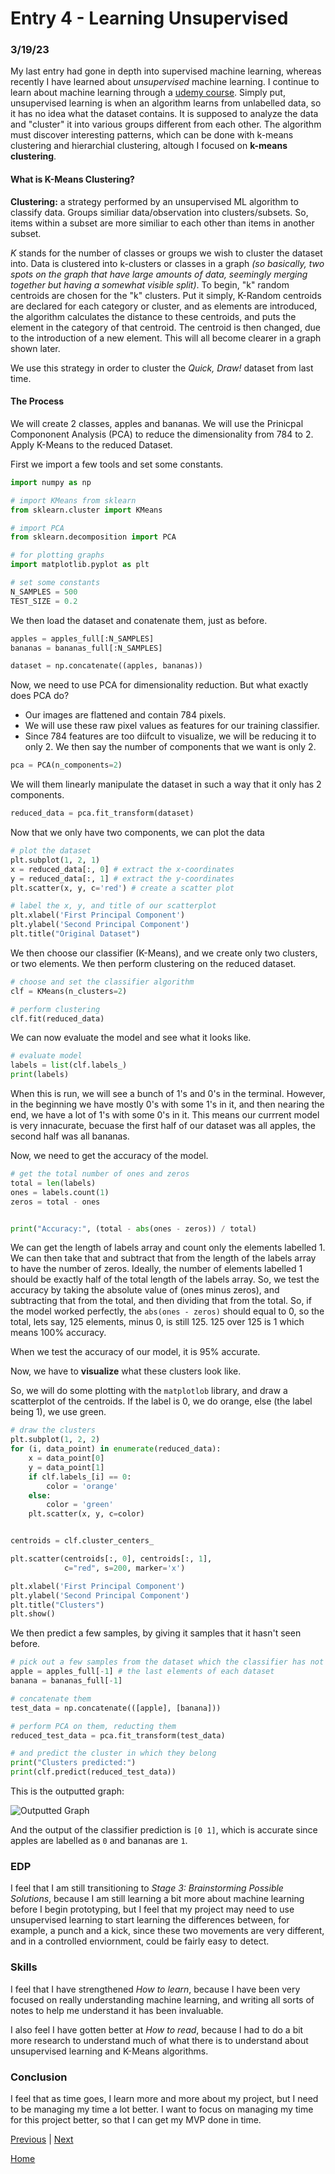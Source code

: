 # Entry 4 - Learning Unsupervised
### 3/19/23

My last entry had gone in depth into supervised machine learning, whereas recently I have learned about *unsupervised* machine learning. I continue to learn about machine learning through a [udemy course](https://www.udemy.com/course/hands-on-machine-learning-with-opencv-4/). Simply put, unsupervised learning is when an algorithm learns from unlabelled data, so it has no idea what the dataset contains. It is supposed to analyze the data and "cluster" it into various groups different from each other. The algorithm must discover interesting patterns, which can be done with k-means clustering and hierarchial clustering, altough I focused on **k-means clustering**. 

#### **What is K-Means Clustering?**

**Clustering:** a strategy performed by an unsupervised ML algorithm to classify data. Groups similiar data/observation into clusters/subsets. So, items within a subset are more similiar to each other than items in another subset. 

*K* stands for the number of classes or groups we wish to cluster the dataset into. Data is clustered into k-clusters or classes in a graph *(so basically, two spots on the graph that have large amounts of data, seemingly merging together but having a somewhat visible split)*. To begin, "k" random centroids are chosen for the "k" clusters. Put it simply, K-Random centroids are declared for each category or cluster, and as elements are introduced, the algorithm calculates the distance to these centroids, and puts the element in the category of that centroid. The centroid is then changed, due to the introduction of a new element. This will all become clearer in a graph shown later.

We use this strategy in order to cluster the *Quick, Draw!* dataset from last time. 

#### **The Process**

We will create 2 classes, apples and bananas. We will use the Prinicpal Compononent Analysis (PCA) to reduce the dimensionality from 784 to 2. Apply K-Means to the reduced Dataset.

First we import a few tools and set some constants.

``` python
import numpy as np

# import KMeans from sklearn
from sklearn.cluster import KMeans

# import PCA
from sklearn.decomposition import PCA

# for plotting graphs
import matplotlib.pyplot as plt

# set some constants
N_SAMPLES = 500
TEST_SIZE = 0.2
```

We then load the dataset and conatenate them, just as before.

``` python
apples = apples_full[:N_SAMPLES]
bananas = bananas_full[:N_SAMPLES]

dataset = np.concatenate((apples, bananas))
```

Now, we need to use PCA for dimensionality reduction. But what exactly does PCA do? 
- Our images are flattened and contain 784 pixels.
- We will use these raw pixel values as features for our training classifier. 
- Since 784 features are too diifcult to visualize, we will be reducing it to only 2. We then say the number of components that we want is only 2. 

``` python
pca = PCA(n_components=2)
```

We will them linearly manipulate the dataset in such a way that it only has 2 components. 

``` python
reduced_data = pca.fit_transform(dataset)
```

Now that we only have two components, we can plot the data

``` python
# plot the dataset
plt.subplot(1, 2, 1)
x = reduced_data[:, 0] # extract the x-coordinates
y = reduced_data[:, 1] # extract the y-coordinates
plt.scatter(x, y, c='red') # create a scatter plot

# label the x, y, and title of our scatterplot
plt.xlabel('First Principal Component')
plt.ylabel('Second Principal Component')
plt.title("Original Dataset")
```

We then choose our classifier (K-Means), and we create only two clusters, or two elements. We then perform clustering on the reduced dataset.

``` python
# choose and set the classifier algorithm
clf = KMeans(n_clusters=2)

# perform clustering
clf.fit(reduced_data)
```

We can now evaluate the model and see what it looks like.

``` python
# evaluate model
labels = list(clf.labels_)
print(labels)
```

When this is run, we will see a bunch of 1's and 0's in the terminal. However, in the beginning we have mostly 0's with some 1's in it, and then nearing the end, we have a lot of 1's with some 0's in it. This means our currrent model is very innacurate, becuase the first half of our dataset was all apples, the second half was all bananas. 

Now, we need to get the accuracy of the model.

``` python
# get the total number of ones and zeros
total = len(labels)
ones = labels.count(1)
zeros = total - ones


print("Accuracy:", (total - abs(ones - zeros)) / total)
```

We can get the length of labels array and count only the elements labelled 1. We can then take that and subtract that from the length of the labels array to have the number of zeros. Ideally, the number of elements labelled 1 should be exactly half of the total length of the labels array. So, we test the accuracy by taking the absolute value of (ones minus zeros), and subtracting that from the total, and then dividing that from the total. So, if the model worked perfectly, the `abs(ones - zeros)` should equal to 0, so the total, lets say, 125 elements, minus 0, is still 125. 125 over 125 is 1 which means 100% accuracy. 

When we test the accuracy of our model, it is 95% accurate. 

Now, we have to **visualize** what these clusters look like.

So, we will do some plotting with the `matplotlob` library, and draw a scatterplot of the centroids. If the label is 0, we do orange, else (the label being 1), we use green. 

``` python
# draw the clusters
plt.subplot(1, 2, 2)
for (i, data_point) in enumerate(reduced_data):
    x = data_point[0]
    y = data_point[1]
    if clf.labels_[i] == 0:
        color = 'orange'
    else:
        color = 'green'
    plt.scatter(x, y, c=color)


centroids = clf.cluster_centers_

plt.scatter(centroids[:, 0], centroids[:, 1],
            c="red", s=200, marker='x')

plt.xlabel('First Principal Component')
plt.ylabel('Second Principal Component')
plt.title("Clusters")
plt.show()
```

We then predict a few samples, by giving it samples that it hasn't seen before. 

``` python
# pick out a few samples from the dataset which the classifier has not seen
apple = apples_full[-1] # the last elements of each dataset
banana = bananas_full[-1]

# concatenate them
test_data = np.concatenate(([apple], [banana]))

# perform PCA on them, reducting them 
reduced_test_data = pca.fit_transform(test_data)

# and predict the cluster in which they belong
print("Clusters predicted:")
print(clf.predict(reduced_test_data))
```

This is the outputted graph:

![Outputted Graph](../img/clustergraphs.png)

And the output of the classifier prediction is `[0 1]`, which is accurate since apples are labelled as `0` and bananas are `1`. 



### EDP

I feel that I am still transitioning to *Stage 3: Brainstorming Possible Solutions*, because I am still learning a bit more about machine learning before I begin prototyping, but I feel that my project may need to use unsupervised learning to start learning the differences between, for example, a punch and a kick, since these two movements are very different, and in a controlled enviornment, could be fairly easy to detect. 
### Skills

I feel that I have strengthened *How to learn*, because I have been very focused on really understanding machine learning, and writing all sorts of notes to help me understand it has been invaluable. 

I also feel I have gotten better at *How to read*, because I had to do a bit more research to understand much of what there is to understand about unsupervised learning and K-Means algorithms. 

### Conclusion

I feel that as time goes, I learn more and more about my project, but I need to be managing my time a lot better. I want to focus on managing my time for this project better, so that I can get my MVP done in time.

[Previous](entry03.md) | [Next](entry05.md)

[Home](../README.md)